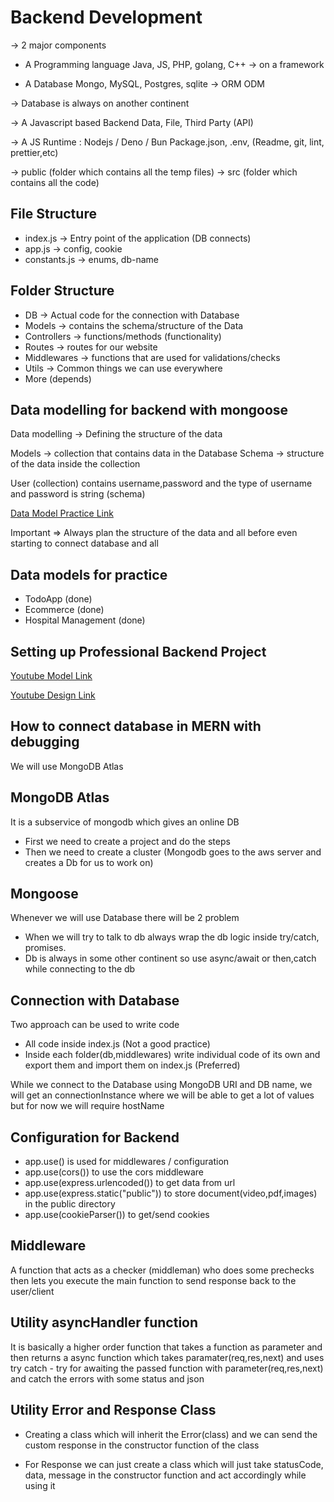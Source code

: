 # Backend Development
-> 2 major components

- A Programming language
Java, JS, PHP, golang, C++ 
-> on a framework

- A Database
Mongo, MySQL, Postgres, sqlite
-> ORM ODM

-> Database is always on another continent 

-> A Javascript based Backend
Data, File, Third Party (API)

-> A JS Runtime : Nodejs / Deno / Bun
Package.json, .env, (Readme, git, lint, prettier,etc)

-> public (folder which contains all the temp files)
-> src (folder which contains all the code)

File Structure
---------------
- index.js -> Entry point of the application (DB connects)
- app.js -> config, cookie
- constants.js -> enums, db-name

Folder Structure
-----------------
- DB -> Actual code for the connection with Database
- Models -> contains the schema/structure of the Data
- Controllers -> functions/methods (functionality)
- Routes -> routes for our website
- Middlewares -> functions that are used for validations/checks
- Utils -> Common things we can use everywhere
- More (depends)

## Data modelling for backend with mongoose
Data modelling -> Defining the structure of the data

Models -> collection that contains data in the Database
Schema -> structure of the data inside the collection

User (collection) contains username,password and the type of username and password is string (schema)

[Data Model Practice Link](https://stackblitz.com/edit/data-modelling-hitesh-sir?file=models%2Ftodos%2Fsub_todo.models.js)

Important => Always plan the structure of the data and all before even starting to connect database and all

## Data models for practice
- TodoApp (done)
- Ecommerce (done)
- Hospital Management (done)

## Setting up Professional Backend Project
[Youtube Model Link](https://app.eraser.io/workspace/YtPqZ1VogxGy1jzIDkzj)

[Youtube Design Link](https://www.figma.com/file/shmxWL5FKRO5GNOPPopBg6/PLAY?type=design&mode=design&t=ndeoSp2w6ZrnCro2-0)

## How to connect database in MERN with debugging
We will use MongoDB Atlas

## MongoDB Atlas
It is a subservice of mongodb which gives an online DB

- First we need to create a project and do the steps
- Then we need to create a cluster (Mongodb goes to the aws server and creates a Db for us to work on)

## Mongoose
Whenever we will use Database there will be 2 problem

- When we will try to talk to db always wrap the db logic inside try/catch, promises.
- Db is always in some other continent so use async/await or then,catch while connecting to the db

## Connection with Database
Two approach can be used to write code

- All code inside index.js (Not a good practice)
- Inside each folder(db,middlewares) write individual code of its own and export them and import them on index.js (Preferred)

While we connect to the Database using MongoDB URI and DB name, we will get an connectionInstance where we will be able to get a lot of values but for now we will require hostName

## Configuration for Backend
- app.use() is used for middlewares / configuration
- app.use(cors()) to use the cors middleware 
- app.use(express.urlencoded()) to get data from url
- app.use(express.static("public")) to store document(video,pdf,images) in the public directory
- app.use(cookieParser()) to get/send cookies

## Middleware
A function that acts as a checker (middleman) who does some prechecks then lets you execute the main function to send response back to the user/client

## Utility asyncHandler function
It is basically a higher order function that takes a function as parameter and then returns a async function which takes paramater(req,res,next) and uses try catch - try for awaiting the passed function with parameter(req,res,next) and catch the errors with some status and json

## Utility Error and Response Class
- Creating a class which will inherit the Error(class) and we can send the custom response in the constructor function of the class

- For Response we can just create a class which will just take statusCode, data, message in the constructor function and act accordingly while using it